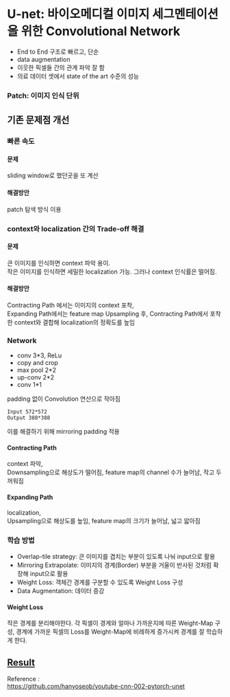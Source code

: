 # U-net: 바이오메디컬 이미지 세그멘테이션을 위한 Convolutional Network

- End to End 구조로 빠르고, 단순
- data augmentation
- 이웃한 픽셀들 간의 관계 파악 잘 함 
- 의료 데이터 셋에서 state of the art 수준의 성능
  

### Patch: 이미지 인식 단위


## 기존 문제점 개선
### 빠른 속도
#### 문제
sliding window로 했던곳을 또 계산

#### 해결방안
patch 탐색 방식 이용

### context와 localization 간의 Trade-off 해결
#### 문제
큰 이미지를 인식하면 context 파악 용이.  
작은 이미지를 인식하면 세밀한 localization 가능. 그러나 context 인식률은 떨어짐.  

#### 해결방안
Contracting Path 에서는 이미지의 context 포착,  
Expanding Path에서는 feature map Upsampling 후, Contracting Path에서 포착한 context와 결합해 localization의 정확도를 높임  


### Network
- conv 3*3, ReLu
- copy and crop
- max pool 2*2
- up-conv 2*2
- conv 1*1

padding 없이 Convolution 연산으로 작아짐 
```
Input 572*572  
Output 388*388  
```
이를 해결하기 위해 mirroring padding 적용  

#### Contracting Path
context 파악,  
Downsampling으로 해상도가 떨어짐, feature map의 channel 수가 늘어남, 작고 두꺼워짐 
#### Expanding Path
localization,  
Upsampling으로 해상도를 높임, feature map의 크기가 늘어남, 넓고 앏아짐 


### 학습 방법
- Overlap-tile strategy: 큰 이미지를 겹치는 부분이 있도록 나눠 input으로 활용
- Mirroring Extrapolate: 이미지의 경계(Border) 부분을 거울이 반사된 것처럼 확장해 input으로 활용
- Weight Loss: 객체간 경계를 구분할 수 있도록 Weight Loss 구성
- Data Augmentation: 데이터 증강

#### Weight Loss
작은 경계를 분리해야한다. 각 픽셀이 경계와 얼마나 가까운지에 따른 Weight-Map 구성, 경계에 가까운 픽셀의 Loss를 Weight-Map에 비례하게 증가시켜 경계를 잘 학습하게 한다.
## [Result](result/README.md)

Reference :  
https://github.com/hanyoseob/youtube-cnn-002-pytorch-unet
